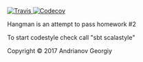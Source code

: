 

<a href="https://codecov.io/gh/Andrianov96/Hangman">
  <img src="https://travis-ci.org/Andrianov96/Hangman.svg?branch=master" alt="Travis" />
</a>

<a href="https://codecov.io/gh/Andrianov96/Hangman">
  <img src="https://codecov.io/gh/Andrianov96/Hangman/branch/master/graph/badge.svg" alt="Codecov" />
</a>

Hangman is an attempt to pass homework #2 

To start codestyle check call "sbt scalastyle"

Copyright © 2017 Andrianov Georgiy

